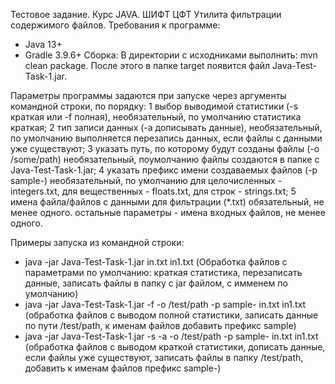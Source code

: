 Тестовое задание. Курс JAVA. ШИФТ ЦФТ
Утилита фильтрации содержимого файлов.
Требования к программе:
- Java 13+
- Gradle 3.9.6+
Сборка:
В директории с исходниками выполнить: mvn clean package. После этого в папке target появится файл Java-Test-Task-1.jar.

Параметры программы задаются при запуске через аргументы командной строки, по порядку:
1 выбор выводимой статистики (-s краткая или -f полная), необязательный, по умолчанию статистика краткая;
2 тип записи данных (-a дописывать данные), необязательный, по умолчанию выполняется перезапись данных, если файлы с данными уже существуют;
3 указать путь, по которому будут созданы файлы (-o /some/path) необязательный, поумолчанию файлы создаются в папке с Java-Test-Task-1.jar;
4 указать префикс имени создаваемых файлов (-p sample-) необязательный, по умолчанию для целочисленных - integers.txt, для вещественных - floats.txt, для строк - strings.txt;
5 имена файла/файлов с данными для фильтрации (*.txt) обязательный, не менее одного.
остальные параметры - имена входных файлов, не менее одного.

Примеры запуска из командной строки:
- java -jar Java-Test-Task-1.jar in.txt in1.txt (Обработка файлов с параметрами по умолчанию: краткая статистика, перезаписать данные, записать файлы в папку с jar файлом, с имменем по умолчанию)
- java -jar Java-Test-Task-1.jar -f -o /test/path -p sample- in.txt in1.txt (обработка файлов с выводом полной статистики, записать данные по пути /test/path, к именам файлов добавить префикс sample)
- java -jar Java-Test-Task-1.jar -s -a -o /test/path -p sample- in.txt in1.txt (обработка файлов с выводом краткой статистики, дописать данные, если файлы уже существуют, записать файлы в папку /test/path, добавить к именам файлов префикс sample-)